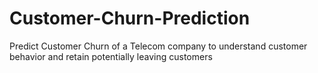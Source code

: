 # Customer-Churn-Prediction
Predict Customer Churn of a Telecom company to understand customer behavior and retain potentially leaving customers
